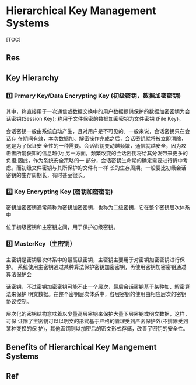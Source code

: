 # Hierarchical Key Management Systems

[TOC]



## Res


## Key Hierarchy
### 1️⃣ Prmary Key/Data Encrypting Key (初级密钥，数据加密密钥)
其中，称直接用于一次通信或数据交换中的用户数据提供保护的数据加密密钥为会话密钥(Session Key);
称用于文件保密的数据加密密钥为文件密钥 (File Key)。

会话密钥一般由系统自动产生，且对用户是不可见的。一般来说，会话密钥只在会话存 在期间有效，本次数据加、解密操作完成之后，会话密钥就将被立即清除，这是为了保证安 全性的一种需要。会话密钥变动越频繁，通信就越安全，因为攻击者所能获知的信息越少; 另一方面，频繁改变的会话密钥将给其分发带来更多的负担;因此，作为系统安全策略的一 部分，会话密钥生命期的确定需要进行折中考虑。而初级文件密钥与其所保护的文件有一样 长的生存周期。一般要比初级会话密钥的生存周期长，有时甚至很长。


### 2️⃣ Key Encrypting Key (密钥加密密钥)
密钥加密密钥通常简称为密钥加密密钥，也称为二级密钥，它在整个密钥层次体系中

位于初级密钥和主密钥之间，用于保护初级密钥。


### 3️⃣ MasterKey（主密钥）
主密钥是密钥层次体系中的最高级密钥，主密钥主要用于对密钥加密密钥进行保护。 系统使用主密钥通过某种算法保护密钥加密密钥，再使用密钥加密密钥通过算法保护会

话密钥，不过密钥加密密钥可能不止一个层次，最后会话密钥基于某种加、解密算法来保护 明文数据。在整个密钥层次体系中，各层密钥的使用由相应层次的密钥协议控制。

层次化的密钥结构意味着以少量高层密钥来保护大量下层密钥或明文数据，这样，可保 证除了主密钥可以以明文的形式基于严格的管理受到严密保护外(不排除受到某种变换的保 护)，其他密钥则以加密后的密文形式存储，改善了密钥的安全性。



## Benefits of Hierarchical Key Mangement Systems




## Ref

